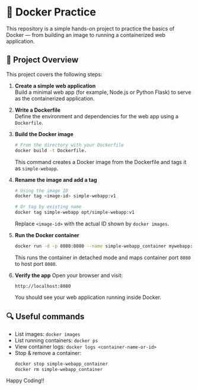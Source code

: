 # 🐳 Docker Practice

This repository is a simple hands-on project to practice the basics of Docker — from building an image to running a containerized web application.

## 🚀 Project Overview
This project covers the following steps:

1. **Create a simple web application**  
   Build a minimal web app (for example, Node.js or Python Flask) to serve as the containerized application.

2. **Write a Dockerfile**  
   Define the environment and dependencies for the web app using a `Dockerfile`.

3. **Build the Docker image**
   ```bash
   # From the directory with your Dockerfile
   docker build -t Dockerfile.
   ```
   This command creates a Docker image from the Dockerfile and tags it as `simple-webapp`.

4. **Rename the image and add a tag**
   ```bash
   # Using the image ID
   docker tag <image-id> simple-webapp:v1

   # Or tag by existing name
   docker tag simple-webapp opt/simple-webapp:v1
   ```
   Replace `<image-id>` with the actual ID shown by `docker images`.

5. **Run the Docker container**
   ```bash
   docker run -d -p 8080:8080 --name simple-webapp_container mywebapp:v1
   ```
   This runs the container in detached mode and maps container port `8080` to host port `8080`.

6. **Verify the app**
   Open your browser and visit:
   ```
   http://localhost:8080
   ```
   You should see your web application running inside Docker.

## 🔍 Useful commands
- List images: `docker images`
- List running containers: `docker ps`
- View container logs: `docker logs <container-name-or-id>`
- Stop & remove a container:
  ```bash
  docker stop simple-webapp_container
  docker rm simple-webapp_container
  ```

Happy Coding!!
